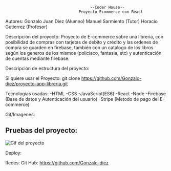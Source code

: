                                          --Coder House--
                                    Proyecto Ecommerce con React 
Autores: 
Gonzalo Juan Diez (Alumno)
Manuel Sarmiento (Tutor)
Horacio Gutierrez (Profesor)

Descripción del proyecto:
Proyecto de E-commerce sobre una libreria, con posibilidad de compras con tarjetas de debito y crédito y las ordenes de compra se guarden en firebase, también con un catalogo de los libros según los generos de los mismos (policiaco, fantasia, etc) y autenticación de cuentas mediante firebase. 

Descripción de estructura del proyecto: 


Si quiere usar el Proyecto:
git clone https://github.com/Gonzalo-diez/proyecto-app-libreria.git

Tecnologías usadas:
-HTML
-CSS
-JavaScript(ES6)
-React
-Node
-Firebase (Base de datos y Autenticación del usuario)
-Stripe (Metodo de pago del E-commerce)

Gif/Imagenes: 

<p align="center">
     <h2>Pruebas del proyecto: </h2>
     <img src="./Proyecto.gif" alt="Gif del proyecto" />
</p>

Deploy: 


Redes: 
Git Hub: https://github.com/Gonzalo-diez
